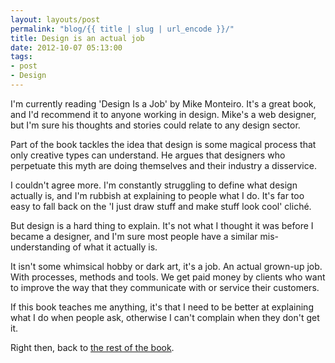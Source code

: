 ```yaml
---
layout: layouts/post
permalink: "blog/{{ title | slug | url_encode }}/"
title: Design is an actual job
date: 2012-10-07 05:13:00
tags:
- post
- Design
---
```

I'm currently reading 'Design Is a Job' by Mike Monteiro. It's a great book, and I'd recommend it to anyone working in design. Mike's a web designer, but I'm sure his thoughts and stories could relate to any design sector.

Part of the book tackles the idea that design is some magical process that only creative types can understand. He argues that designers who perpetuate this myth are doing themselves and their industry a disservice.

I couldn't agree more. I'm constantly struggling to define what design actually is, and I'm rubbish at explaining to people what I do. It's far too easy to fall back on the 'I just draw stuff and make stuff look cool' cliché.

But design is a hard thing to explain. It's not what I thought it was before I became a designer, and I'm sure most people have a similar mis-understanding of what it actually is.

It isn't some whimsical hobby or dark art, it's a job. An actual grown-up job. With processes, methods and tools. We get paid money by clients who want to improve the way that they communicate with or service their customers.

If this book teaches me anything, it's that I need to be better at explaining what I do when people ask, otherwise I can't complain when they don't get it.

Right then, back to [the rest of the book](http://www.abookapart.com/products/design-is-a-job).